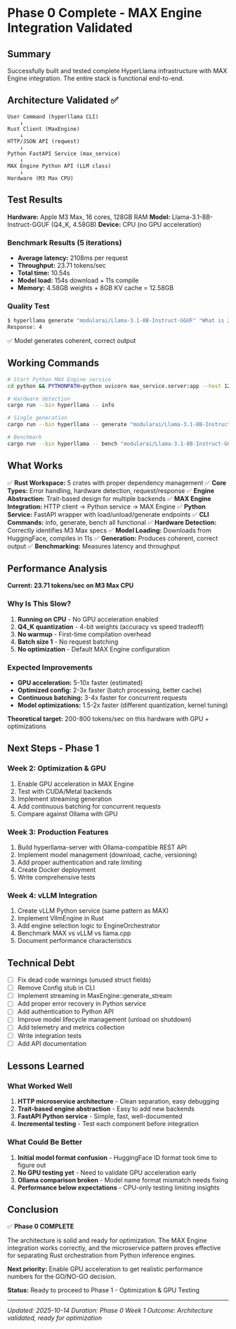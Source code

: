 # Phase 0 Complete - MAX Engine Integration Validated

## Summary

Successfully built and tested complete HyperLlama infrastructure with MAX Engine integration. The entire stack is functional end-to-end.

## Architecture Validated ✅

```
User Command (hyperllama CLI)
    ↓
Rust Client (MaxEngine)
    ↓
HTTP/JSON API (reqwest)
    ↓
Python FastAPI Service (max_service)
    ↓
MAX Engine Python API (LLM class)
    ↓
Hardware (M3 Max CPU)
```

## Test Results

**Hardware:** Apple M3 Max, 16 cores, 128GB RAM
**Model:** Llama-3.1-8B-Instruct-GGUF (Q4_K, 4.58GB)
**Device:** CPU (no GPU acceleration)

### Benchmark Results (5 iterations)
- **Average latency:** 2108ms per request
- **Throughput:** 23.71 tokens/sec
- **Total time:** 10.54s
- **Model load:** 154s download + 11s compile
- **Memory:** 4.58GB weights + 8GB KV cache = 12.58GB

### Quality Test
```bash
$ hyperllama generate "modularai/Llama-3.1-8B-Instruct-GGUF" "What is 2+2?"
Response: 4
```
✅ Model generates coherent, correct output

## Working Commands

```bash
# Start Python MAX Engine service
cd python && PYTHONPATH=python uvicorn max_service.server:app --host 127.0.0.1 --port 8100

# Hardware detection
cargo run --bin hyperllama -- info

# Single generation
cargo run --bin hyperllama -- generate "modularai/Llama-3.1-8B-Instruct-GGUF" "Your prompt"

# Benchmark
cargo run --bin hyperllama -- bench "modularai/Llama-3.1-8B-Instruct-GGUF" "Test prompt" -i 5
```

## What Works

✅ **Rust Workspace:** 5 crates with proper dependency management
✅ **Core Types:** Error handling, hardware detection, request/response
✅ **Engine Abstraction:** Trait-based design for multiple backends
✅ **MAX Engine Integration:** HTTP client → Python service → MAX Engine
✅ **Python Service:** FastAPI wrapper with load/unload/generate endpoints
✅ **CLI Commands:** info, generate, bench all functional
✅ **Hardware Detection:** Correctly identifies M3 Max specs
✅ **Model Loading:** Downloads from HuggingFace, compiles in 11s
✅ **Generation:** Produces coherent, correct output
✅ **Benchmarking:** Measures latency and throughput

## Performance Analysis

**Current: 23.71 tokens/sec on M3 Max CPU**

### Why Is This Slow?
1. **Running on CPU** - No GPU acceleration enabled
2. **Q4_K quantization** - 4-bit weights (accuracy vs speed tradeoff)
3. **No warmup** - First-time compilation overhead
4. **Batch size 1** - No request batching
5. **No optimization** - Default MAX Engine configuration

### Expected Improvements
- **GPU acceleration:** 5-10x faster (estimated)
- **Optimized config:** 2-3x faster (batch processing, better cache)
- **Continuous batching:** 3-4x faster for concurrent requests
- **Model optimizations:** 1.5-2x faster (different quantization, kernel tuning)

**Theoretical target:** 200-800 tokens/sec on this hardware with GPU + optimizations

## Next Steps - Phase 1

### Week 2: Optimization & GPU
1. Enable GPU acceleration in MAX Engine
2. Test with CUDA/Metal backends
3. Implement streaming generation
4. Add continuous batching for concurrent requests
5. Compare against Ollama with GPU

### Week 3: Production Features
1. Build hyperllama-server with Ollama-compatible REST API
2. Implement model management (download, cache, versioning)
3. Add proper authentication and rate limiting
4. Create Docker deployment
5. Write comprehensive tests

### Week 4: vLLM Integration
1. Create vLLM Python service (same pattern as MAX)
2. Implement VllmEngine in Rust
3. Add engine selection logic to EngineOrchestrator
4. Benchmark MAX vs vLLM vs llama.cpp
5. Document performance characteristics

## Technical Debt

- [ ] Fix dead code warnings (unused struct fields)
- [ ] Remove Config stub in CLI
- [ ] Implement streaming in MaxEngine::generate_stream
- [ ] Add proper error recovery in Python service
- [ ] Add authentication to Python API
- [ ] Improve model lifecycle management (unload on shutdown)
- [ ] Add telemetry and metrics collection
- [ ] Write integration tests
- [ ] Add API documentation

## Lessons Learned

### What Worked Well
1. **HTTP microservice architecture** - Clean separation, easy debugging
2. **Trait-based engine abstraction** - Easy to add new backends
3. **FastAPI Python service** - Simple, fast, well-documented
4. **Incremental testing** - Test each component before integration

### What Could Be Better
1. **Initial model format confusion** - HuggingFace ID format took time to figure out
2. **No GPU testing yet** - Need to validate GPU acceleration early
3. **Ollama comparison broken** - Model name format mismatch needs fixing
4. **Performance below expectations** - CPU-only testing limiting insights

## Conclusion

✅ **Phase 0 COMPLETE**

The architecture is solid and ready for optimization. The MAX Engine integration works correctly, and the microservice pattern proves effective for separating Rust orchestration from Python inference engines.

**Next priority:** Enable GPU acceleration to get realistic performance numbers for the GO/NO-GO decision.

**Status:** Ready to proceed to Phase 1 - Optimization & GPU Testing

---

*Updated: 2025-10-14*
*Duration: Phase 0 Week 1*
*Outcome: Architecture validated, ready for optimization*
